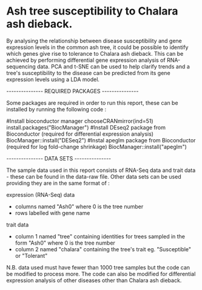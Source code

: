 # Ash tree susceptibility to Chalara ash dieback.

By analysing the relationship between disease susceptibility and gene expression levels in the common ash tree, it could be possible to identify which genes give rise to tolerance to Chalara ash dieback. This can be achieved by performing differential gene expression analysis of RNA-sequencing data. PCA and t-SNE can be used to help clarify trends and a tree's susceptibility to the disease can be predicted from its gene expression levels using a LDA model.

--------------- REQUIRED PACKAGES ---------------

Some packages are required in order to run this report, these can be installed by running the following code :

#Install bioconductor manager
chooseCRANmirror(ind=51)
install.packages("BiocManager")
#Install DEseq2 package from Bioconductor (required for differential expression analysis)
BiocManager::install("DESeq2")
#Instal apeglm package from Bioconductor (required for log fold-change shrinkage)
BiocManager::install("apeglm")

--------------- DATA SETS ---------------

The sample data used in this report consists of RNA-Seq data and trait data - these can be found in the data-raw file. Other data sets can be used providing they are in the same format of :

expression (RNA-Seq) data
- columns named "Ash0" where 0 is the tree number
- rows labelled with gene name

trait data
- column 1 named "tree" containing identities for trees sampled in the form "Ash0" where 0 is the tree number
- column 2 named "chalara" containing the tree's trait eg. "Susceptible" or "Tolerant"

N.B. data used must have fewer than 1000 tree samples but the code can be modified to process more. The code can also be modified for differential expression analysis of other diseases other than Chalara ash dieback.
